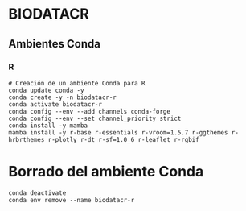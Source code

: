 # BIODATACR

## Ambientes Conda

### R

```shell
# Creación de un ambiente Conda para R
conda update conda -y
conda create -y -n biodatacr-r
conda activate biodatacr-r
conda config --env --add channels conda-forge
conda config --env --set channel_priority strict
conda install -y mamba
mamba install -y r-base r-essentials r-vroom=1.5.7 r-ggthemes r-hrbrthemes r-plotly r-dt r-sf=1.0_6 r-leaflet r-rgbif
```

# Borrado del ambiente Conda
```shell
conda deactivate
conda env remove --name biodatacr-r
```
